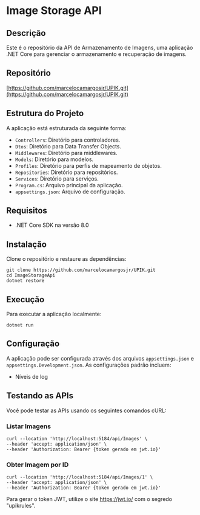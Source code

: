 # Image Storage API

## Descrição
Este é o repositório da API de Armazenamento de Imagens, uma aplicação .NET Core para gerenciar o armazenamento e recuperação de imagens.

## Repositório
[https://github.com/marcelocamargosjr/UPIK.git](https://github.com/marcelocamargosjr/UPIK.git)

## Estrutura do Projeto
A aplicação está estruturada da seguinte forma:
- `Controllers`: Diretório para controladores.
- `Dtos`: Diretório para Data Transfer Objects.
- `Middlewares`: Diretório para middlewares.
- `Models`: Diretório para modelos.
- `Profiles`: Diretório para perfis de mapeamento de objetos.
- `Repositories`: Diretório para repositórios.
- `Services`: Diretório para serviços.
- `Program.cs`: Arquivo principal da aplicação.
- `appsettings.json`: Arquivo de configuração.

## Requisitos
- .NET Core SDK na versão 8.0

## Instalação
Clone o repositório e restaure as dependências:
```
git clone https://github.com/marcelocamargosjr/UPIK.git
cd ImageStorageApi
dotnet restore
```

## Execução
Para executar a aplicação localmente:
```
dotnet run
```

## Configuração
A aplicação pode ser configurada através dos arquivos `appsettings.json` e `appsettings.Development.json`. As configurações padrão incluem:
- Níveis de log

## Testando as APIs
Você pode testar as APIs usando os seguintes comandos cURL:

### Listar Imagens
```
curl --location 'http://localhost:5184/api/Images' \
--header 'accept: application/json' \
--header 'Authorization: Bearer {token gerado em jwt.io}'
```

### Obter Imagem por ID
```
curl --location 'http://localhost:5184/api/Images/1' \
--header 'accept: application/json' \
--header 'Authorization: Bearer {token gerado em jwt.io}'
```

Para gerar o token JWT, utilize o site https://jwt.io/ com o segredo "upikrules".
